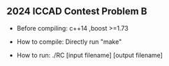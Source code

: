 ## 2024 ICCAD Contest Problem B

* Before compiling:
c++14
,boost >=1.73

* How to compile:
Directly run "make"

* How to run:
./RC [input filename] [output filename]
